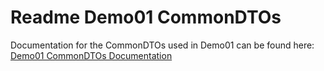 # Readme Demo01 CommonDTOs

Documentation for the CommonDTOs used in Demo01 can be found here: [Demo01 CommonDTOs Documentation](Documentation/Details.html)
